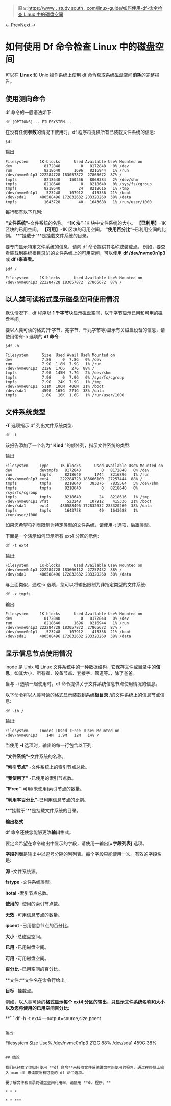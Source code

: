> 原文:[https://www . study south . com/linux-guide/如何使用-df-命令检查 Linux 中的磁盘空间](https://www.studytonight.com/linux-guide/how-to-check-disk-space-in-linux-using-df-command)

[← Prev](/linux-guide/how-to-copy-a-file-or-directory-in-linux-cp-command "Copy a File/Directory")[Next →](/linux-guide/how-to-move-a-file-or-directory-in-linux "Move a File/Directory")

# 如何使用 Df 命令检查 Linux 中的磁盘空间

可以在 **Linux** 和 Unix 操作系统上使用 df 命令获取系统磁盘空间**消耗**的完整报告。

## 使用测向命令

df 命令的一般语法如下:

```
df [OPTIONS]... FILESYSTEM...
```

在没有任何**参数**的情况下使用时，df 程序将提供所有已装载文件系统的信息:

```
$df
```

输出

```
Filesystem     1K-blocks      Used Available Use% Mounted on
dev              8172848         0   8172848   0% /dev
run              8218640      1696   8216944   1% /run
/dev/nvme0n1p3 222284728 183057872  27865672  87% /
tmpfs            8218640    150256   8068384   2% /dev/shm
tmpfs            8218640         0   8218640   0% /sys/fs/cgroup
tmpfs            8218640        24   8218616   1% /tmp
/dev/nvme0n1p1    523248    107912    415336  21% /boot
/dev/sda1      480588496 172832632 283320260  38% /data
tmpfs            1643728        40   1643688   1% /run/user/1000
```

每行都有以下几列:

**“文件系统”**–文件系统的名称。
**“1K 块”**-1K 块中文件系统的大小。
**【已利用】**-1K 区块的已用空间。
**【可用】**-1K 区块的可用空间。
**“使用百分比”**–已利用空间的比例。
**“挂载于”**是挂载文件系统的目录。

要专门显示特定文件系统的信息，请向 df 命令提供其名称或装载点。
例如，要查看装载到系统根目录(/)的文件系统上的可用空间，可以使用 **df /dev/nvme0n1p3** 或 **df /来查看。**

```
$df / 
```

```
Filesystem     1K-blocks      Used Available Use% Mounted on
/dev/nvme0n1p3 222284728 183057872  27865672  87% /
```

## 以人类可读格式显示磁盘空间使用情况

默认情况下，df 程序以 **1 千字节**块显示磁盘空间，以千字节显示已用和可用的磁盘空间。

要以人类可读的格式(千字节、兆字节、千兆字节等)显示有关磁盘设备的信息，请使用带有-h 选项的 **df 命令**:

```
$df -h 
```

```
Filesystem      Size  Used Avail Use% Mounted on
dev             7.8G     0  7.8G   0% /dev
run             7.9G  1.8M  7.9G   1% /run
/dev/nvme0n1p3  212G  176G   27G  88% /
tmpfs           7.9G  145M  7.7G   2% /dev/shm
tmpfs           7.9G     0  7.9G   0% /sys/fs/cgroup
tmpfs           7.9G   24K  7.9G   1% /tmp
/dev/nvme0n1p1  511M  106M  406M  21% /boot
/dev/sda1       459G  165G  271G  38% /data
tmpfs           1.6G   16K  1.6G   1% /run/user/1000
```

## 文件系统类型

**-T** 选项指示 df 列出文件系统类型:

```
df -t
```

该报告添加了一个名为“ **Kind** ”的额外列，指示文件系统的类型:

输出

```
Filesystem     Type     1K-blocks      Used Available Use% Mounted on
dev            devtmpfs   8172848         0   8172848   0% /dev
run            tmpfs      8218640      1744   8216896   1% /run
/dev/nvme0n1p3 ext4     222284728 183666100  27257444  88% /
tmpfs          tmpfs      8218640    383076   7835564   5% /dev/shm
tmpfs          tmpfs      8218640         0   8218640   0% /sys/fs/cgroup
tmpfs          tmpfs      8218640        24   8218616   1% /tmp
/dev/nvme0n1p1 vfat        523248    107912    415336  21% /boot
/dev/sda1      ext4     480588496 172832632 283320260  38% /data
tmpfs          tmpfs      1643728        40   1643688   1% /run/user/1000
```

如果您希望将列表限制为特定类型的文件系统，请使用-t 选项，后跟类型。

下面是一个演示如何显示所有 ext4 分区的示例:

```
df -t ext4
```

输出:

```
Filesystem     1K-blocks      Used Available Use% Mounted on
/dev/nvme0n1p3 222284728 183666112  27257432  88% /
/dev/sda1      480588496 172832632 283320260  38% /data
```

与上面类似，通过-x 选项，您可以将输出限制为非指定类型的文件系统:

```
df -x tmpfs
```

输出:

```
Filesystem     1K-blocks      Used Available Use% Mounted on
dev              8172848         0   8172848   0% /dev
run              8218640      1696   8216944   1% /run
/dev/nvme0n1p3 222284728 183057872  27865672  87% /
/dev/nvme0n1p1    523248    107912    415336  21% /boot
/dev/sda1      480588496 172832632 283320260  38% /data
```

## 显示信息节点使用情况

inode 是 Unix 和 Linux 文件系统中的一种数据结构，它保存文件或目录中的**信息**，如其大小、所有者、设备节点、套接字、管道等。，除了爸爸。

当与 **-i** 选项一起使用时，df 命令提供关于文件系统信息节点使用情况的信息。

以下命令将以人类可读的格式显示装载到系统**根目录** /的文件系统上的信息节点信息:

```
df -ih /
```

输出:

```
Filesystem     Inodes IUsed IFree IUse% Mounted on
/dev/nvme0n1p3    14M  1.9M   12M   14% /
```

当使用 **-I** 选项时，输出的每一行包含以下列:

**“文件系统”**–文件系统的名称。

**“索引节点”** -文件系统上的索引节点总数。

**“我使用了”** -已使用的索引节点数。

**“IFree”**-可用(未使用)索引节点的数量。

**“利用率百分比”**–已利用信息节点的比例。

**“挂载于”**是挂载文件系统的目录。

**输出格式**

df 命令还使您能够更改**输出**格式。

要定义希望在命令输出中显示的字段，请使用—输出[**=字段列表]** 选项。

**字段列表**是输出中以逗号分隔的列列表。每个字段只能使用一次。有效的字段名是:

**源** -文件系统源。

**fstype** -文件系统类型。

**itotal** -索引节点总数。

**使用的** -使用的索引节点数。

**无效** -可用信息节点的数量。

**ipcent** -已用信息节点的百分比。

**大小** -总磁盘空间。

**已用** -已用磁盘空间。

**可用** -可用磁盘空间。

**百分比** -已用空间的百分比。

**文件:**文件名在命令行给出。

**目标** -挂载点。

例如，以人类可读的**格式显示每个 ext4 分区的输出，只显示文件系统名称和大小以及您将使用的已用空间百分比:**

 **```
df -h -t ext4 —output=source,size,pcent
```

输出:

```
Filesystem      Size Use%
/dev/nvme0n1p3  212G  88%
/dev/sda1       459G  38%
```

## 结论

我们已经教了你如何使用 **df 命令**来接收文件系统磁盘空间使用的报告。通过在终端上输入 man df 来读取所有可能的 df 命令选项。

要了解文件和目录的磁盘空间利用率，请使用 **du 程序。**

* * *

* * ***